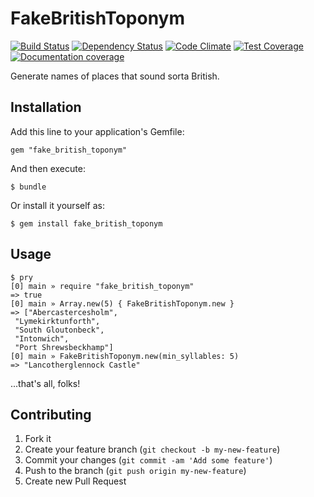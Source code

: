 # FakeBritishToponym

[![Build Status](https://travis-ci.org/alxndr/fake_british_toponym.svg?branch=master)](https://travis-ci.org/alxndr/fake_british_toponym)
[![Dependency Status](https://gemnasium.com/alxndr/fake_british_toponym.svg)](https://gemnasium.com/alxndr/fake_british_toponym)
[![Code Climate](https://codeclimate.com/github/alxndr/fake_british_toponym/badges/gpa.svg)](https://codeclimate.com/github/alxndr/fake_british_toponym)
[![Test Coverage](https://codeclimate.com/github/alxndr/fake_british_toponym/badges/coverage.svg)](https://codeclimate.com/github/alxndr/fake_british_toponym)
[![Documentation coverage](http://inch-ci.org/github/alxndr/fake_british_toponym.svg?branch=master)](http://inch-ci.org/github/alxndr/fake_british_toponym)

Generate names of places that sound sorta British.

## Installation

Add this line to your application's Gemfile:

    gem "fake_british_toponym"

And then execute:

    $ bundle

Or install it yourself as:

    $ gem install fake_british_toponym

## Usage

    $ pry
    [0] main » require "fake_british_toponym"
    => true
    [0] main » Array.new(5) { FakeBritishToponym.new }
    => ["Abercastercesholm",
     "Lymekirktunforth",
     "South Gloutonbeck",
     "Intonwich",
     "Port Shrewsbeckhamp"]
    [0] main » FakeBritishToponym.new(min_syllables: 5)
    => "Lancotherglennock Castle"

...that's all, folks!

## Contributing

1. Fork it
2. Create your feature branch (`git checkout -b my-new-feature`)
3. Commit your changes (`git commit -am 'Add some feature'`)
4. Push to the branch (`git push origin my-new-feature`)
5. Create new Pull Request
